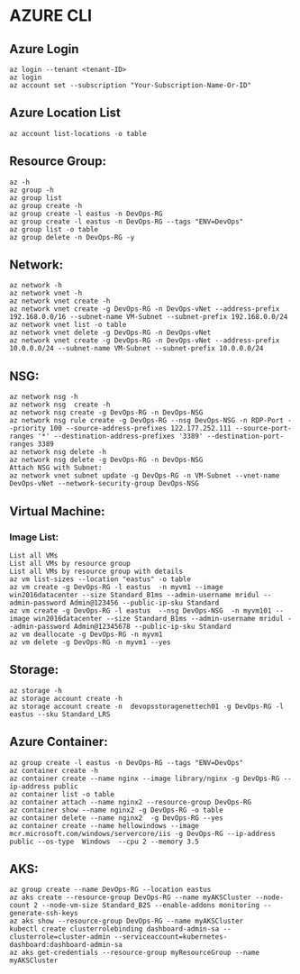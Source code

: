 # AZURE CLI

## Azure Login
	
	az login --tenant <tenant-ID>
	az login
	az account set --subscription "Your-Subscription-Name-Or-ID"


## Azure Location List
	
	az account list-locations -o table

## Resource Group:
	az -h
	az group -h
	az group list
	az group create -h
	az group create -l eastus -n DevOps-RG
	az group create -l eastus -n DevOps-RG --tags "ENV=DevOps"
	az group list -o table
	az group delete -n DevOps-RG -y

## Network:
	az network -h
	az network vnet -h
	az network vnet create -h
	az network vnet create -g DevOps-RG -n DevOps-vNet --address-prefix 192.168.0.0/16 --subnet-name VM-Subnet --subnet-prefix 192.168.0.0/24
	az network vnet list -o table
	az network vnet delete -g DevOps-RG -n DevOps-vNet
	az network vnet create -g DevOps-RG -n DevOps-vNet --address-prefix 10.0.0.0/24 --subnet-name VM-Subnet --subnet-prefix 10.0.0.0/24

## NSG:
	az network nsg -h
	az network nsg  create -h
	az network nsg create -g DevOps-RG -n DevOps-NSG
	az network nsg rule create -g DevOps-RG --nsg DevOps-NSG -n RDP-Port --priority 100 --source-address-prefixes 122.177.252.111 --source-port-ranges '*' --destination-address-prefixes '3389' --destination-port-ranges 3389
	az network nsg delete -h
	az network nsg delete -g DevOps-RG -n DevOps-NSG
	Attach NSG with Subnet:
	az network vnet subnet update -g DevOps-RG -n VM-Subnet --vnet-name DevOps-vNet --network-security-group DevOps-NSG

## Virtual Machine:

### Image List:

	List all VMs
	List all VMs by resource group
	List all VMs by resource group with details
	az vm list-sizes --location "eastus" -o table
	az vm create -g DevOps-RG -l eastus  -n myvm1 --image win2016datacenter --size Standard_B1ms --admin-username mridul --admin-password Admin@123456 --public-ip-sku Standard
	az vm create -g DevOps-RG -l eastus  --nsg DevOps-NSG  -n myvm101 --image win2016datacenter --size Standard_B1ms --admin-username mridul --admin-password Admin@12345678 --public-ip-sku Standard
	az vm deallocate -g DevOps-RG -n myvm1
	az vm delete -g DevOps-RG -n myvm1 --yes

## Storage:

	az storage -h
	az storage account create -h
	az storage account create -n  devopsstoragenettech01 -g DevOps-RG -l eastus --sku Standard_LRS

## Azure Container:

	az group create -l eastus -n DevOps-RG --tags "ENV=DevOps"
	az container create -h
	az container create --name nginx --image library/nginx -g DevOps-RG --ip-address public
	az container list -o table
	az container attach --name nginx2 --resource-group DevOps-RG
	az container show --name nginx2 -g DevOps-RG -o table
	az container delete --name nginx2  -g DevOps-RG --yes
	az container create --name hellowindows --image mcr.microsoft.com/windows/servercore/iis -g DevOps-RG --ip-address public --os-type  Windows  --cpu 2 --memory 3.5

## AKS:

	az group create --name DevOps-RG --location eastus
	az aks create --resource-group DevOps-RG --name myAKSCluster --node-count 2 --node-vm-size Standard_B2S --enable-addons monitoring --generate-ssh-keys
	az aks show --resource-group DevOps-RG --name myAKSCluster
	kubectl create clusterrolebinding dashboard-admin-sa --clusterrole=cluster-admin --serviceaccount=kubernetes-dashboard:dashboard-admin-sa
	az aks get-credentials --resource-group myResourceGroup --name myAKSCluster